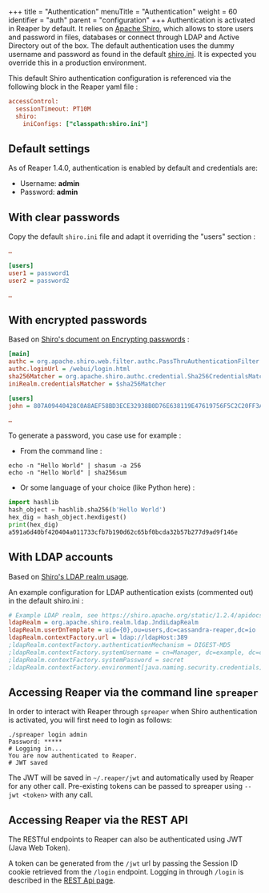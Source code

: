 +++
title = "Authentication"
menuTitle = "Authentication"
weight = 60
identifier = "auth"
parent = "configuration"
+++
Authentication is activated in Reaper by default. It relies on [Apache Shiro](https://shiro.apache.org/), which allows to store users and password in files, databases or connect through LDAP and Active Directory out of the box. The default authentication uses the dummy username and password as found in the default [shiro.ini](https://github.com/thelastpickle/cassandra-reaper/blob/master/src/server/src/main/resources/shiro.ini). It is expected you override this in a production environment.

This default Shiro authentication configuration is referenced via the  following block in the Reaper yaml file : 

```ini
accessControl:
  sessionTimeout: PT10M
  shiro:
    iniConfigs: ["classpath:shiro.ini"]
```

## Default settings

As of Reaper 1.4.0, authentication is enabled by default and credentials are:
  
* Username: **admin**
* Password: **admin** 

## With clear passwords

Copy the default `shiro.ini` file and adapt it overriding the "users" section : 

```ini
…

[users]
user1 = password1
user2 = password2

…
```

## With encrypted passwords

Based on [Shiro's document on Encrypting passwords](https://shiro.apache.org/configuration.html#Configuration-EncryptingPasswords) :

```ini
[main]
authc = org.apache.shiro.web.filter.authc.PassThruAuthenticationFilter
authc.loginUrl = /webui/login.html
sha256Matcher = org.apache.shiro.authc.credential.Sha256CredentialsMatcher
iniRealm.credentialsMatcher = $sha256Matcher

[users]
john = 807A09440428C0A8AEF58BD3ECE32938B0D76E638119E47619756F5C2C20FF3A

…
```

To generate a password, you case use for example :

* From the command line :

```shell
echo -n "Hello World" | shasum -a 256
echo -n "Hello World" | sha256sum
```

* Or some language of your choice  (like Python here) :

```python
import hashlib
hash_object = hashlib.sha256(b'Hello World')
hex_dig = hash_object.hexdigest()
print(hex_dig)
a591a6d40bf420404a011733cfb7b190d62c65bf0bcda32b57b277d9ad9f146e
```

## With LDAP accounts

Based on [Shiro's LDAP realm usage](https://shiro.apache.org/static/1.2.4/apidocs/org/apache/shiro/realm/ldap/JndiLdapContextFactory.html).

An example configuration for LDAP authentication exists (commented out) in the default shiro.ini :

```ini
# Example LDAP realm, see https://shiro.apache.org/static/1.2.4/apidocs/org/apache/shiro/realm/ldap/JndiLdapContextFactory.html
ldapRealm = org.apache.shiro.realm.ldap.JndiLdapRealm
ldapRealm.userDnTemplate = uid={0},ou=users,dc=cassandra-reaper,dc=io
ldapRealm.contextFactory.url = ldap://ldapHost:389
;ldapRealm.contextFactory.authenticationMechanism = DIGEST-MD5
;ldapRealm.contextFactory.systemUsername = cn=Manager, dc=example, dc=com
;ldapRealm.contextFactory.systemPassword = secret
;ldapRealm.contextFactory.environment[java.naming.security.credentials] = ldap_password
```


## Accessing Reaper via the command line `spreaper`

In order to interact with Reaper through `spreaper` when Shiro authentication is activated, you will first need to login as follows:  

```shell
./spreaper login admin
Password: *****
# Logging in...
You are now authenticated to Reaper.
# JWT saved
```

The JWT will be saved in `~/.reaper/jwt` and automatically used by Reaper for any other call.
Pre-existing tokens can be passed to spreaper using `--jwt <token>` with any call.

## Accessing Reaper via the REST API

The RESTful endpoints to Reaper can also be authenticated using JWT (Java Web Token).

A token can be generated from the `/jwt` url by passing the Session ID cookie retrieved from the `/login` endpoint.
Logging in through `/login` is described in the [REST Api page](/docs/api/).
